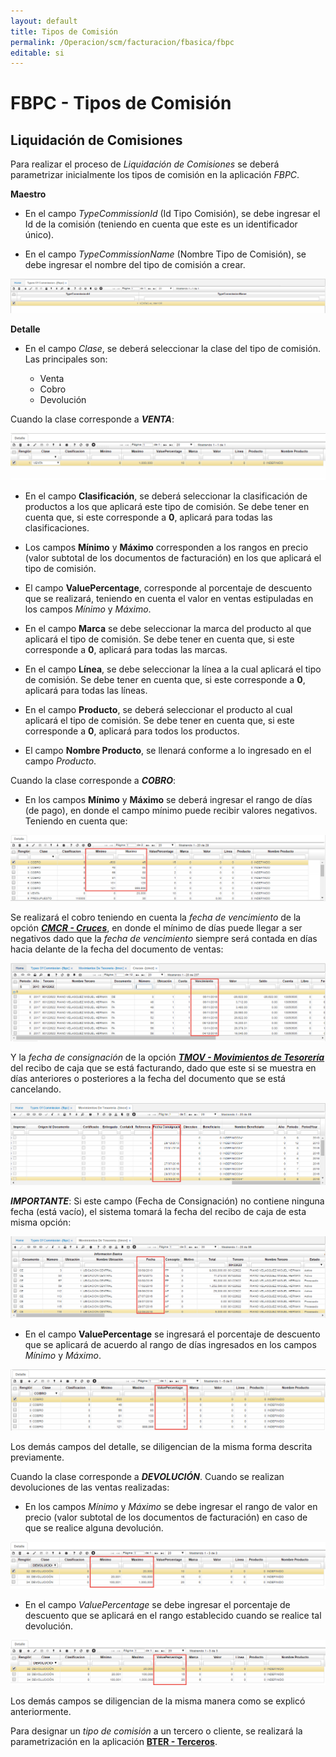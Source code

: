 ```yaml
---
layout: default
title: Tipos de Comisión
permalink: /Operacion/scm/facturacion/fbasica/fbpc
editable: si
---
```


# FBPC - Tipos de Comisión

## Liquidación de Comisiones

Para realizar el proceso de _Liquidación de Comisiones_ se deberá parametrizar inicialmente los tipos de comisión en la aplicación _FBPC_.  

**Maestro**

- En el campo _TypeCommissionId_ (Id Tipo Comisión), se debe ingresar el Id de la comisión (teniendo en cuenta que este es un identificador único).  

- En el campo _TypeCommissionName_ (Nombre Tipo de Comisión), se debe ingresar el nombre del tipo de comisión a crear.  

![](liqcomision1.png)

**Detalle**

- En el campo _Clase_, se deberá seleccionar la clase del tipo de comisión. Las principales son:  

	- Venta
	- Cobro
	- Devolución

Cuando la clase corresponde a _**VENTA**_:

![](liqcomision2.png)

-	En el campo **Clasificación**, se deberá seleccionar la clasificación de productos a los que aplicará este tipo de comisión. Se debe tener en cuenta que, si este corresponde a **0**, aplicará para todas las clasificaciones.  

-	Los campos **Mínimo** y **Máximo** corresponden a los rangos en precio (valor subtotal de los documentos de facturación) en los que aplicará el tipo de comisión.  

-	El campo **ValuePercentage**, corresponde al porcentaje de descuento que se realizará, teniendo en cuenta el valor en ventas estipuladas en los campos _Mínimo_ y _Máximo_.  

-	En el campo **Marca** se debe seleccionar la marca del producto al que aplicará el tipo de comisión. Se debe tener en cuenta que, si este corresponde a **0**, aplicará para todas las marcas.  

-	En el campo **Línea**, se debe seleccionar la línea a la cual aplicará el tipo de comisión. Se debe tener en cuenta que, si este corresponde a **0**, aplicará para todas las líneas.  

-	En el campo **Producto**, se deberá seleccionar el producto al cual aplicará el tipo de comisión. Se debe tener en cuenta que, si este corresponde a **0**, aplicará para todos los productos.  

-	El campo **Nombre Producto**, se llenará conforme a lo ingresado en el campo _Producto_.  


Cuando la clase corresponde a _**COBRO**_:  

- En los campos **Mínimo** y **Máximo** se deberá ingresar el rango de días (de pago), en donde el campo mínimo puede recibir valores negativos. Teniendo en cuenta que:  

![](liqcomision3.png)

Se realizará el cobro teniendo en cuenta la _fecha de vencimiento_ de la opción [_**CMCR - Cruces**_](http://docs.oasiscom.com/Operacion/erp/cartera/cmovimient/cmcr), en donde el mínimo de días puede llegar a ser negativos dado que la _fecha de vencimiento_ siempre será contada en días hacia delante de la fecha del documento de ventas:  

![](liqcomision4.png)

Y la _fecha de consignación_ de la opción [_**TMOV - Movimientos de Tesorería**_](http://docs.oasiscom.com/Operacion/erp/tesoreria/tmovimient/tmov) del recibo de caja que se está facturando, dado que este si se muestra en días anteriores o posteriores a la fecha del documento que se está cancelando.  

![](liqcomision5.png)

_**IMPORTANTE**_: Si este campo (Fecha de Consignación) no contiene ninguna fecha (está vacío), el sistema tomará la fecha del recibo de caja de esta misma opción:

![](liqcomision6.png)

- En el campo **ValuePercentage** se ingresará el porcentaje de descuento que se aplicará de acuerdo al rango de días ingresados en los campos _Mínimo_ y _Máximo_.

![](liqcomision7.png)

Los demás campos del detalle, se diligencian de la misma forma descrita previamente.  

Cuando la clase corresponde a _**DEVOLUCIÓN**_. Cuando se realizan devoluciones de las ventas realizadas:  

- En los campos _Mínimo_ y _Máximo_ se debe ingresar el rango de valor en precio (valor subtotal de los documentos de facturación) 	en caso de que se realice alguna devolución.  

![](liqcomision8.png)

-	En el campo _ValuePercentage_ se debe ingresar el porcentaje de descuento que se aplicará en el rango establecido cuando se realice tal devolución.  

![](liqcomision9.png)

Los demás campos se diligencian de la misma manera como se explicó anteriormente.  


Para designar un _tipo de comisión_ a un tercero o cliente, se realizará la parametrización en la aplicación [**BTER - Terceros**](http://docs.oasiscom.com/Operacion/common/btercer/bter).




